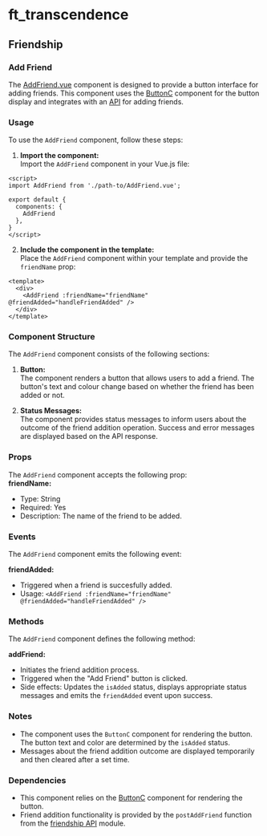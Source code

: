 # ft_transcendence
## Friendship
### Add Friend
The [AddFriend.vue](../../../frontend/src/components/user/friends/AddFriend.vue) component is designed to provide a button interface for adding friends. This component uses the [ButtonC](../../../frontend/src/components/Button.vue) component for the button display and integrates with an [API](../../../frontend/src/components/user/friends/api/friendship.api.ts) for adding friends.  

### Usage
To use the `AddFriend` component, follow these steps:

1. **Import the component:**  
Import the `AddFriend` component in your Vue.js file:
```
<script>
import AddFriend from './path-to/AddFriend.vue';

export default {
  components: {
    AddFriend
  },
}
</script>
```
2. **Include the component in the template:**  
Place the `AddFriend` component within your template and provide the `friendName` prop:
```
<template>
  <div>
    <AddFriend :friendName="friendName" @friendAdded="handleFriendAdded" />
  </div>
</template>
```

### Component Structure
The `AddFriend` component consists of the following sections:  
1. **Button:**  
The component renders a button that allows users to add a friend. The button's text and colour change based on whether the friend has been added or not.

2. **Status Messages:**  
The component provides status messages to inform users about the outcome of the friend addition operation. Success and error messages are displayed based on the API response.  

### Props
The `AddFriend` component accepts the following prop:  
**friendName:**
- Type: String  
- Required: Yes  
- Description: The name of the friend to be added.  

### Events
The `AddFriend` component emits the following event:

**friendAdded:**  
- Triggered when a friend is succesfully added.  
- Usage: `<AddFriend :friendName="friendName" @friendAdded="handleFriendAdded" />`

### Methods
The `AddFriend` component defines the following method:

**addFriend:**
- Initiates the friend addition process.  
- Triggered when the "Add Friend" button is clicked.  
- Side effects: Updates the `isAdded` status, displays appropriate status messages and emits the `friendAdded` event upon success.  

### Notes
- The component uses the `ButtonC` component for rendering the button. The button text and color are determined by the `isAdded` status.  
- Messages about the friend addition outcome are displayed temporarily and then cleared after a set time.  

### Dependencies
- This component relies on the [ButtonC](../../../frontend/src/components/Button.vue) component for rendering the button.  
- Friend addition functionality is provided by the `postAddFriend` function from the [friendship API](../../../frontend/src/components/user/friends/api/friendship.api.ts) module.  
